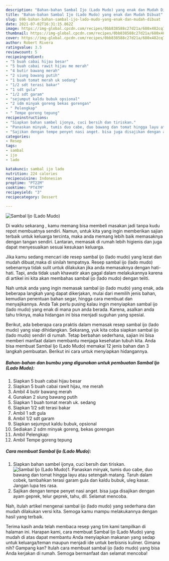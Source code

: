 ```yaml
---
description: "Bahan-bahan Sambal Ijo (Lado Mudo) yang enak dan Mudah Dibuat"
title: "Bahan-bahan Sambal Ijo (Lado Mudo) yang enak dan Mudah Dibuat"
slug: 696-bahan-bahan-sambal-ijo-lado-mudo-yang-enak-dan-mudah-dibuat
date: 2021-07-02T16:31:15.862Z
image: https://img-global.cpcdn.com/recipes/0bb838588c27d21a/680x482cq70/sambal-ijo-lado-mudo-foto-resep-utama.jpg
thumbnail: https://img-global.cpcdn.com/recipes/0bb838588c27d21a/680x482cq70/sambal-ijo-lado-mudo-foto-resep-utama.jpg
cover: https://img-global.cpcdn.com/recipes/0bb838588c27d21a/680x482cq70/sambal-ijo-lado-mudo-foto-resep-utama.jpg
author: Robert Rivera
ratingvalue: 3.5
reviewcount: 5
recipeingredient:
- "5 buah cabai hijau besar"
- "5 buah cabai rawit hijau me merah"
- "4 butir bawang merah"
- "2 siung bawang putih"
- "1 buah tomat merah uk sedang"
- "1/2 sdt terasi bakar"
- "1 sdt gula"
- "1/2 sdt garam"
- "sejumput kaldu bubuk opsional"
- "2 sdm minyak goreng bekas gorengan"
- " Pelengkap"
- " Tempe goreng tepung"
recipeinstructions:
- "Siapkan bahan sambel ijonya, cuci bersih dan tiriskan."
- "Panaskan minyak, tumis duo cabe, duo bawang dan tomat hingga layu atau setengah matang. Taruh dalam cobek, tambahkan terasi garam gula dan kaldu bubuk, uleg kasar. Jangan lupa tes rasa."
- "Sajikan dengan tempe penyet nasi anget. bisa juga disajikan dengan ayam geprek, telur geprek, tahu, dll. Selamat mencoba."
categories:
- Resep
tags:
- sambal
- ijo
- lado

katakunci: sambal ijo lado 
nutrition: 224 calories
recipecuisine: Indonesian
preptime: "PT22M"
cooktime: "PT47M"
recipeyield: "3"
recipecategory: Dessert

---
```



![Sambal Ijo (Lado Mudo)](https://img-global.cpcdn.com/recipes/0bb838588c27d21a/680x482cq70/sambal-ijo-lado-mudo-foto-resep-utama.jpg)

Di waktu  sekarang , kamu memang bisa membeli masakan jadi tanpa kudu repot membuatnya sendiri. Namun, untuk kita yang ingin memberikan sajian terbaik untuk keluarga tercinta, maka anda memang lebih baik memasaknya dengan tangan sendiri. Lantaran, memasak di rumah lebih higienis dan juga dapat menyesuaikan sesuai kesukaan keluarga.

Jika kamu sedang mencari ide resep sambal ijo (lado mudo) yang lezat dan mudah dibuat,maka di sinilah tempatnya. Resep sambal ijo (lado mudo)  sebenarnya tidak sulit untuk dilakukan jika anda memasaknya dengan hati-hati. Tapi, anda tidak usah khawatir akan gagal dalam melakukannya 
karena di artikel ini kita akan membahas sambal ijo (lado mudo) dengan teliti.  



Nah untuk anda yang ingin memasak sambal ijo (lado mudo) yang enak, ada beberapa langkah yang dapat dikerjakan, mulai dari memilih jenis bahan, kemudian penentuan bahan segar, hingga cara membuat dan menyajikannya. Anda Tak perlu pusing kalau ingin menyiapkan sambal ijo (lado mudo) yang enak di mana pun anda berada. Karena, asalkan anda  tahu triknya, maka hidangan ini bisa menjadi suguhan yang spesial.

Berikut, ada beberapa cara praktis  dalam memasak resep sambal ijo (lado mudo) yang siap dihidangkan. Sekarang, yuk kita coba siapkan sambal ijo (lado mudo) sendiri di rumah. Tetap berbahan sederhana, sajian ini bisa memberi manfaat dalam membantu menjaga kesehatan tubuh kita. Anda bisa membuat Sambal Ijo (Lado Mudo) memakai 12 jenis bahan dan 3 langkah pembuatan. Berikut ini cara untuk menyiapkan hidangannya.

<!--inarticleads1-->

##### Bahan-bahan dan bumbu yang digunakan untuk pembuatan Sambal Ijo (Lado Mudo):

1. Siapkan 5 buah cabai hijau besar
1. Siapkan 5 buah cabai rawit hijau, me merah
1. Ambil 4 butir bawang merah
1. Gunakan 2 siung bawang putih
1. Siapkan 1 buah tomat merah uk. sedang
1. Siapkan 1/2 sdt terasi bakar
1. Ambil 1 sdt gula
1. Ambil 1/2 sdt garam
1. Siapkan sejumput kaldu bubuk, opsional
1. Sediakan 2 sdm minyak goreng, bekas gorengan
1. Ambil  Pelengkap:
1. Ambil  Tempe goreng tepung




<!--inarticleads2-->

##### Cara membuat Sambal Ijo (Lado Mudo):

1. Siapkan bahan sambel ijonya, cuci bersih dan tiriskan.
<img src="https://img-global.cpcdn.com/steps/e47b4c2155a4ab9d/160x128cq70/sambal-ijo-lado-mudo-langkah-memasak-1-foto.jpg" alt="Sambal Ijo (Lado Mudo)">1. Panaskan minyak, tumis duo cabe, duo bawang dan tomat hingga layu atau setengah matang. Taruh dalam cobek, tambahkan terasi garam gula dan kaldu bubuk, uleg kasar. Jangan lupa tes rasa.
1. Sajikan dengan tempe penyet nasi anget. bisa juga disajikan dengan ayam geprek, telur geprek, tahu, dll. Selamat mencoba.




Nah, itulah artikel mengenai  sambal ijo (lado mudo)  yang sederhana dan mudah dilakukan versi kita. Semoga kamu mampu melakukannya dengan hasil yang terbaik. 

Terima kasih anda telah membaca resep yang tim kami tampilkan di halaman ini. Harapan kami, cara membuat  Sambal Ijo (Lado Mudo) yang mudah di atas dapat membantu Anda menyiapkan makanan yang sedap untuk keluarga/teman maupun menjadi ide untuk berbisnis kuliner. Gimana nih? Gampang kan? Itulah cara membuat sambal ijo (lado mudo) yang bisa Anda kerjakan di rumah. Semoga bermanfaat dan selamat mencoba!

